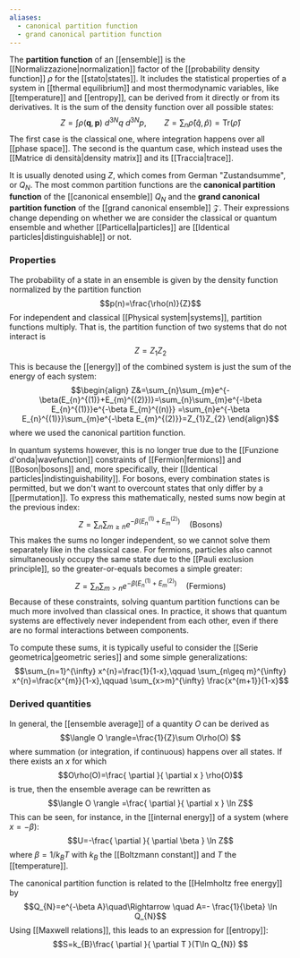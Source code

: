 ```yaml
---
aliases:
  - canonical partition function
  - grand canonical partition function
---
```

The **partition function** of an [[ensemble]] is the [[Normalizzazione|normalization]] factor of the [[probability density function]] $\rho$ for the [[stato|states]]. It includes the statistical properties of a system in [[thermal equilibrium]] and most thermodynamic variables, like [[temperature]] and [[entropy]], can be derived from it directly or from its derivatives. It is the sum of the density function over all possible states:
$$Z=\int\rho(\mathbf{q},\mathbf{p})\ d^{3N}q\ d^{3N}p,\qquad Z=\sum_{n}\hat{\rho}(\hat{q},\hat{p})=\text{Tr}(\hat{\rho})$$
The first case is the classical one, where integration happens over all [[phase space]]. The second is the quantum case, which instead uses the [[Matrice di densità|density matrix]] and its [[Traccia|trace]].

It is usually denoted using $Z$, which comes from German "Zustandsumme", or $Q_{N}$. The most common partition functions are the **canonical partition function** of the [[canonical ensemble]] $Q_{N}$ and the **grand canonical partition function** of the [[grand canonical ensemble]] $\mathcal{Z}$. Their expressions change depending on whether we are consider the classical or quantum ensemble and whether [[Particella|particles]] are [[Identical particles|distinguishable]] or not.
### Properties
The probability of a state in an ensemble is given by the density function normalized by the partition function
$$p(n)=\frac{\rho(n)}{Z}$$
For independent and classical [[Physical system|systems]], partition functions multiply. That is, the partition function of two systems that do not interact is
$$Z=Z_{1}Z_{2}$$
This is because the [[energy]] of the combined system is just the sum of the energy of each system:
$$\begin{align}
Z&=\sum_{n}\sum_{m}e^{-\beta(E_{n}^{(1)}+E_{m}^{(2)})}=\sum_{n}\sum_{m}e^{-\beta E_{n}^{(1)}}e^{-\beta E_{m}^{(n)}} =\sum_{n}e^{-\beta E_{n}^{(1)}}\sum_{m}e^{-\beta E_{m}^{(2)}}=Z_{1}Z_{2}
\end{align}$$
where we used the canonical partition function.

In quantum systems however, this is no longer true due to the [[Funzione d'onda|wavefunction]] constraints of [[Fermion|fermions]] and [[Boson|bosons]] and, more specifically, their [[Identical particles|indistinguishability]]. For bosons, every combination states is permitted, but we don't want to overcount states that only differ by a [[permutation]]. To express this mathematically, nested sums now begin at the previous index:
$$Z=\sum_{n}\sum_{m\geq n}e^{-\beta(E_{n}^{(1)}+E_{m}^{(2)})}\quad\text{(Bosons)}$$
This makes the sums no longer independent, so we cannot solve them separately like in the classical case. For fermions, particles also cannot simultaneously occupy the same state due to the [[Pauli exclusion principle]], so the greater-or-equals becomes a simple greater:
$$Z=\sum_{n}\sum_{m>n}e^{-\beta(E_{n}^{(1)}+E_{m}^{(2)})}\quad\text{(Fermions)}$$
Because of these constraints, solving quantum partition functions can be much more involved than classical ones. In practice, it shows that quantum systems are effectively never independent from each other, even if there are no formal interactions between components.

To compute these sums, it is typically useful to consider the [[Serie geometrica|geometric series]] and some simple generalizations:
$$\sum_{n=1}^{\infty} x^{n}=\frac{1}{1-x},\qquad \sum_{n\geq m}^{\infty} x^{n}=\frac{x^{m}}{1-x},\qquad \sum_{x>m}^{\infty} \frac{x^{m+1}}{1-x}$$
### Derived quantities
In general, the [[ensemble average]] of a quantity $O$ can be derived as
$$\langle O \rangle=\frac{1}{Z}\sum O\rho(O) $$
where summation (or integration, if continuous) happens over all states. If there exists an $x$ for which
$$O\rho(O)=\frac{ \partial  }{ \partial x } \rho(O)$$
is true, then the ensemble average can be rewritten as
$$\langle O \rangle =\frac{ \partial  }{ \partial x } \ln Z$$
This can be seen, for instance, in the [[internal energy]] of a system (where $x=-\beta$):
$$U=-\frac{ \partial  }{ \partial \beta } \ln Z$$
where $\beta=1/k_{B}T$ with $k_{B}$ the [[Boltzmann constant]] and $T$ the [[temperature]].

The canonical partition function is related to the [[Helmholtz free energy]] by
$$Q_{N}=e^{-\beta A}\quad\Rightarrow \quad A=- \frac{1}{\beta} \ln Q_{N}$$
Using [[Maxwell relations]], this leads to an expression for [[entropy]]:
$$S=k_{B}\frac{ \partial  }{ \partial T }(T\ln Q_{N}) $$
